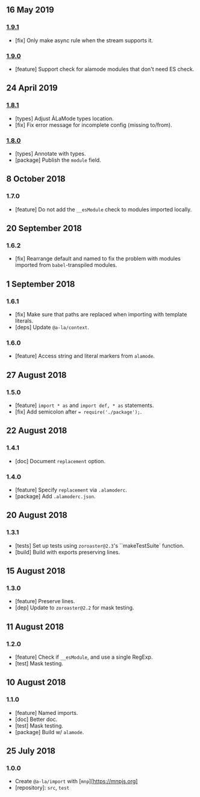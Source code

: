 ## 16 May 2019

### [1.9.1](https://github.com/a-la/import/compare/v1.9.0...v1.9.1)

- [fix] Only make async rule when the stream supports it.

### [1.9.0](https://github.com/a-la/import/compare/v1.8.1...v1.9.0)

- [feature] Support check for alamode modules that don't need ES check.

## 24 April 2019

### [1.8.1](https://github.com/a-la/import/compare/v1.8.0...v1.8.1)

- [types] Adjust ÀLaMode types location.
- [fix] Fix error message for incomplete config (missing to/from).

### [1.8.0](https://github.com/a-la/import/compare/v1.7.0...v1.8.0)

- [types] Annotate with types.
- [package] Publish the `module` field.

## 8 October 2018

### 1.7.0

- [feature] Do not add the `__esModule` check to modules imported locally.

## 20 September 2018

### 1.6.2

- [fix] Rearrange default and named to fix the problem with modules imported from `babel`-transpiled modules.

## 1 September 2018

### 1.6.1

- [fix] Make sure that paths are replaced when importing with template literals.
- [deps] Update `@a-la/context`.

### 1.6.0

- [feature] Access string and literal markers from `alamode`.

## 27 August 2018

### 1.5.0

- [feature] `import * as` and `import def, * as` statements.
- [fix] Add semicolon after `= require('./package');`.

## 22 August 2018

### 1.4.1

- [doc] Document `replacement` option.

### 1.4.0

- [feature] Specify `replacement` via `.alamoderc`.
- [package] Add `.alamoderc.json`.

## 20 August 2018

### 1.3.1

- [tests] Set up tests using `zoroaster@2.3`'s ``makeTestSuite` function.
- [build] Build with exports preserving lines.

## 15 August 2018

### 1.3.0

- [feature] Preserve lines.
- [dep] Update to `zoroaster@2.2` for mask testing.

## 11 August 2018

### 1.2.0

- [feature] Check if `__esModule`, and use a single RegExp.
- [test] Mask testing.

## 10 August 2018

### 1.1.0

- [feature] Named imports.
- [doc] Better doc.
- [test] Mask testing.
- [package] Build w/ `alamode`.

## 25 July 2018

### 1.0.0

- Create `@a-la/import` with [`mnp`][https://mnpjs.org]
- [repository]: `src`, `test`
